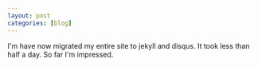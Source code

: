 ```yaml
---
layout: post
categories: [blog]
---
```


I'm have now migrated my entire site to jekyll and disqus. It took less than half a day. So far I'm impressed.

